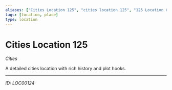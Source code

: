 ```yaml
---
aliases: ["Cities Location 125", "cities location 125", "125 Location Cities"]
tags: [location, place]
type: location
---
```


# Cities Location 125

*Cities*

A detailed cities location with rich history and plot hooks.

---
*ID: LOC00124*